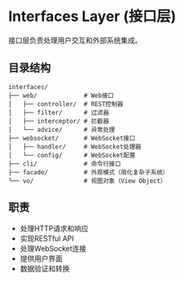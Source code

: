 # Interfaces Layer (接口层)

接口层负责处理用户交互和外部系统集成。

## 目录结构

```
interfaces/
├── web/             # Web接口
│   ├── controller/  # REST控制器
│   ├── filter/      # 过滤器
│   ├── interceptor/ # 拦截器
│   └── advice/      # 异常处理
├── websocket/       # WebSocket接口
│   ├── handler/     # WebSocket处理器
│   └── config/      # WebSocket配置
├── cli/             # 命令行接口
├── facade/          # 外观模式（简化复杂子系统）
└── vo/              # 视图对象（View Object）
```

## 职责

- 处理HTTP请求和响应
- 实现RESTful API
- 处理WebSocket连接
- 提供用户界面
- 数据验证和转换 